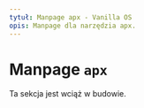 ```yaml
---
tytuł: Manpage apx - Vanilla OS
opis: Manpage dla narzędzia apx.
---
```


# Manpage `apx`

Ta sekcja jest wciąż w budowie.
